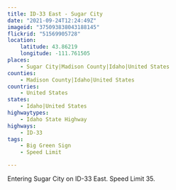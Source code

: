 ```yaml
---
title: ID-33 East - Sugar City
date: "2021-09-24T12:24:49Z"
imageid: "375093838043188145"
flickrid: "51569905728"
location:
    latitude: 43.86219
    longitude: -111.761505
places:
    - Sugar City|Madison County|Idaho|United States
counties:
    - Madison County|Idaho|United States
countries:
    - United States
states:
    - Idaho|United States
highwaytypes:
    - Idaho State Highway
highways:
    - ID-33
tags:
    - Big Green Sign
    - Speed Limit

---
```

Entering Sugar City on ID-33 East.  Speed Limit 35.